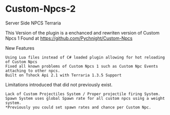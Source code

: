 # Custom-Npcs-2
Server Side NPCS Terraria

This Version of the plugin is a enchanced and rewriten version of Custom Npcs 1 Found at
https://github.com/Pychnight/Custom-Npcs

New Features

```
Using Lua files instead of C# loaded plugin allowing for hot reloading of Custom Npcs
Fixed all known problems of Custom Npcs 1 such as Custom Npc Events attaching to other npcs.
Built on Tshock Api 2.1 with Terraria 1.3.5 Support
```

Limitations introduced that did not previously exist.

```
Lack of Custom Projectiles System / Proper projectile firing System.
Spawn System uses global Spawn rate for all custom npcs using a weight system.
*Previously you could set spawn rates and chance per Custom Npc.
```
